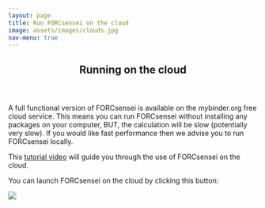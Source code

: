 ```yaml
---
layout: page
title: Run FORCsensei on the cloud
image: assets/images/clouds.jpg
nav-menu: true
---
```


<!-- Main -->
<div id="main" class="alt">

<!-- One -->
<section id="one">
	<div class="inner">
		<header class="major">
			<h1>Running on the cloud</h1>
		</header>

<!-- Content -->
<p>A full functional version of FORCsensei is available on the mybinder.org free cloud service. This means you can run FORCsensei without installing any packages on your computer, BUT, the calculation will be slow (potentially very slow). If you would like fast performance then we advise you to run FORCsensei locally.

This <a href="https://youtu.be/hFAtYJLci5I" target="_blank">tutorial video</a> will guide you through the use of FORCsensei on the cloud.

You can launch FORCsensei on the cloud by clicking this button:</p>

<a href="https://mybinder.org/v2/gh/FORCaist/cloudsensei/master" target="_blank">
<img src="https://mybinder.org/badge_logo.svg">
</a>
